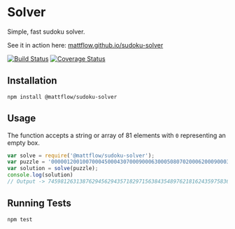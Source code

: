 # Solver

Simple, fast sudoku solver.

See it in action here: [mattflow.github.io/sudoku-solver](https://mattflow.github.io/sudoku-solver)

[![Build Status](https://travis-ci.org/mattflow/sudoku-solver.svg?branch=master)](https://travis-ci.org/mattflow/sudoku-solver)
[![Coverage Status](https://coveralls.io/repos/github/mattflow/sudoku-solver/badge.svg?branch=master)](https://coveralls.io/github/mattflow/sudoku-solver?branch=master)

## Installation

`npm install @mattflow/sudoku-solver`

## Usage

The function accepts a string or array of 81 elements with `0` representing
an empty box.

```js
var solve = require('@mattflow/sudoku-solver');
var puzzle = '000001200100700045000430700090006300050807020006200090003019000970004006002500000';
var solution = solve(puzzle);
console.log(solution)
// Output -> 745981263138762945629435718297156384354897621816243597583619472971324856462578139
```

## Running Tests

`npm test`
